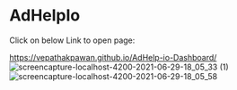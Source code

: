 # AdHelpIo

Click on below Link to open page:

https://vepathakpawan.github.io/AdHelp-io-Dashboard/
![screencapture-localhost-4200-2021-06-29-18_05_33 (1)](https://user-images.githubusercontent.com/80150887/123798571-edf0a600-d904-11eb-9e19-8988a0945557.png)
![screencapture-localhost-4200-2021-06-29-18_05_58](https://user-images.githubusercontent.com/80150887/123798579-ee893c80-d904-11eb-8d0f-b54948df4b73.png)


